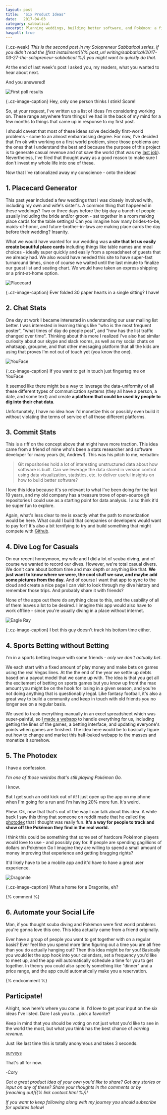 ```yaml
---
layout: post
title:  "Six Product Ideas"
date:   2017-04-03
category: sabbatical
excerpt: Planning weddings, building better software, and Pokémon: a first batch of ideas for products I'm considering making
haspoll: true
---
```

{:.cz-weak}
*This is the second post in my Solopreneur Sabbatical series.
If you didn't read the [first installment]({% post_url writing/sabbatical/2017-03-27-the-solopreneur-sabbatical %}) you might want to quickly do that.*

At the end of last week's post I asked you, my readers, what you wanted to hear about next.

And you answered!

![First poll results](/images/six-ideas/poll-results.png)

{:.cz-image-caption}
Hey, only one person thinks I stink! Score!

So, at your request, I've written up a list of ideas I'm considering working on.
These range anywhere from things I've had in the back of my mind for a few months to things that came up in response to my first post.

I should caveat that most of these ideas solve decidedly first-world problems - some to an almost embarrassing degree.
For now, I've decided that I'm ok with working on a first world problem, since those problems are the ones that I understand the best
and because the purpose of this project is to generate casual revenue and not save the world (that was my [last job](http://www.dimagi.com/)).
Nevertheless, I've filed that thought away as a good reason to make sure I don't invest my whole life into one of these.

Now that I've rationalized away my conscience - onto the ideas!

## 1. Placecard Generator

This past year included a few weddings that I was closely involved with, including my own and wife's sister's.
A common thing that happened in these weddings?
Two or three days before the big day a bunch of people - usually including the bride and/or groom -
sat together in a room making place cards for the table settings!
Can you imagine how many brides-to-be, maids-of-honor, and future-brother-in-laws are making place cards the day before their wedding?
Insanity.

What we would have wanted for our wedding was **a site that let us easily create beautiful place cards** including things like table names and meal choices -
ideally super quickly and easily from a spreadsheet of guests that we already had.
We also would have needed this site to have super-fast turnaround times, since of course we waited until the last minute to finalize our guest list and seating chart.
We would have taken an express shipping or a print-at-home option.

![Placecard](/images/six-ideas/placecard-hearts.jpg)

{:.cz-image-caption}
Ever folded 30 paper hearts in a single sitting? I have!

## 2. Chat Stats

One day at work I became interested in understanding our user mailing list better.
I was interested in learning things like "who is the most frequent poster", "what times of day do people post",
and "how has the list traffic changed over time".
Thinking about this more I realized I've also had similar curiosity about our skype and slack rooms, as well as my social chats on whatsapp, groupme,
and that other messaging platform that all the kids are using that proves I'm not out of touch yet (you know the one).

![YouFace](/images/six-ideas/youface.png)

{:.cz-image-caption}
If you want to get in touch just fingertag me on YouFace


It seemed like there might be a way to leverage the data-uniformity of all these different types of communication systems
(they all have a person, a date, and some text) and create **a platform that could be used by people to dig into their chat data**.

Unfortunately, I have no idea how I'd monetize this or possibly even build it without violating the terms of service of
all those different platforms.

## 3. Commit Stats

This is a riff on the concept above that might have more traction.
This idea came from a friend of mine who's been a stats researcher and software developer for many years (hi, Andrew!).
This was his pitch to me, verbatim:

> Git repositories hold a lot of interesting unstructured data about how software is built.
> Can we leverage the data stored in version control using data visualization, statistics, etc. to deliver useful insights on how to build better software?

I love this idea because it's so relevant to what I've been doing for the last 10 years, and my old company has a treasure trove of open-source
git repositories I could use as a starting point for data analysis.
I also think it'd be super fun to explore.

Again, what's less clear to me is exactly what the path to monetization would be here.
What could I build that companies or developers would want to pay for?
It's also a bit terrifying to try and build something that might compete with [Github](https://github.com/).

## 4. Dive Log for Casuals

On our recent honeymoon, my wife and I did a lot of scuba diving, and of course we wanted to record our dives.
However, we're total casual divers. We don't care about bottom time and max depth or anything like that.
**We just want to know where we were, the cool stuff we saw, and maybe add some pictures from the day.**
And of course I want that app to sync to the cloud and create a nice page I can visit to look through my dive history and remember those trips.
And probably share it with friends?

None of the apps out there do anything close to this, and the usability of all of them leaves a lot to be desired.
I imagine this app would also have to work offline - since you're usually diving in a place without internet.

![Eagle Ray](/images/six-ideas/eagle-ray.jpg)

{:.cz-image-caption}
I bet this guy doesn't track his bottom time either.

## 4. Sports Betting without Betting

I'm in a sports betting league with some friends - *only we don't actually bet*.

We each start with a fixed amount of play money and make bets on games using the real Vegas lines.
At the the end of the year we settle up debts based on a payout model that we came up with.
The idea is that you get all the excitement of betting on sports games but you know up front the max amount you might be on the hook for losing in a given season,
and you're not doing anything that is questionably legal.
Like fantasy football, it's also a great way to build a community and keep in touch with old friends you no longer see on a regular basis.

We used to track everything manually in an excel spreadsheet which was super-painful, so [I made a webapp](http://effthehouse.com/) to handle everything for us,
including getting the lines of the games, a betting interface, and updating everyone's points when games are finished.
The idea here would be to basically figure out how to change and market this half-baked webapp to the masses and monetize it somehow.

## 5. The Photodex

I have a confession.

*I'm one of those weirdos that's still playing Pokémon Go.*

I know.

But I get such an odd kick out of it! I just open up the app on my phone when I'm going for a run and I'm having 20% more fun. It's weird.

Phew. Ok, now that that's out of the way I can talk about this idea.
A while back I saw this thing that someone on reddit made that he called [the photodex](http://jtatomico.photodex.io/) that I thought was really fun.
**It's a way for people to track and show off the Pokémon they find in the real world.**

I think this could be something that some set of hardcore Pokémon players would love to use - and possibly pay for.
If people are spending gagillions of dollars on Pokémon Go I imagine they are willing to spend a small amount of money
improving that experience and getting bragging rights?

It'd likely have to be a mobile app and it'd have to have a great user experience.

![Dragonite](/images/six-ideas/dragonite.jpg)

{:.cz-image-caption}
What a home for a Dragonite, eh?

{% comment %}
## 6. Automate your Social Life

Man, if you thought scuba diving and Pokémon were first world problems you're gonna love this one.
This idea actually came from a friend originally.

Ever have a group of people you want to get together with on a regular basis?
Ever feel like you spend more time figuring out a time you are all free than you do actually hanging out?
Then this idea might be for you!
Basically you would let the app hook into your calendars, set a frequency you'd like to meet up,
and the app will automatically schedule a time for you to get together.
In theory you could also specify something like "dinner" and a price range, and the app could automatically make you a reservation.

{% endcomment %}

## Participate!

Alright, now here's where you come in. I'd love to get your input on the six ideas I've listed.
Dare I ask you to... pick a favorite?

Keep in mind that you should be voting on not just what you'd like to see in the world the most, but what you think has the best chance of *earning revenue*.

Just like last time this is totally anonymous and takes 3 seconds.

<a class="cz-poll-link" href='https://www.survey-maker.com' poll='1028726x96B28005-43' style='width:100%; text-align:right;'>surveys</a>

That's all for now.

-Cory

*Got a great product idea of your own you'd like to share?
Got any stories or input on any of these?
Share your thoughts in the comments or by [reaching out]({% link contact.html %})!*

*If you want to keep following along with my journey you should subscribe for updates below!*
